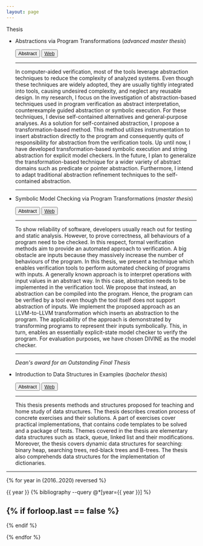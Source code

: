 ```yaml
---
layout: page
---
```


Thesis

- Abstractions via Program Transformations (_advanced master thesis_)
  <div id="amaster-materials">
    <button class="btn btn-link" type="button" data-toggle="collapse" data-target="#abstract-amaster" aria-expanded="false" aria-controls="abstract-amaster">
    Abstract
    </button>

    <button class="btn btn-link" type="button">
    <a href="https://is.muni.cz/auth/th/uqf69/?lang=en">Web</a>
    </button>

    <div class="collapse" id="abstract-amaster">
      <hr>
      In computer-aided verification, most of the tools leverage abstraction techniques to reduce the complexity of analyzed systems. Even though these techniques are widely adopted, they are usually tightly integrated into tools, causing undesired complexity, and neglect any reusable design. In my research, I focus on the investigation of abstraction-based techniques used in program verification as abstract interpretation, counterexample guided abstraction or symbolic execution. For these techniques, I devise self-contained alternatives and general-purpose analyses. As a solution for self-contained abstraction, I propose a transformation-based method. This method utilizes instrumentation to insert abstraction directly to the program and consequently quits of responsibility for abstraction from the verification tools. Up until now, I have developed transformation-based symbolic execution and string abstraction for explicit model checkers. In the future, I plan to generalize the transformation-based technique for a wider variety of abstract domains such as predicate or pointer abstraction. Furthermore, I intend to adapt traditional abstraction refinement techniques to the self-contained abstraction.
      <hr>
    </div>
  </div>

- Symbolic Model Checking via Program Transformations (_master thesis_)
  <div id="master-materials">
    <button class="btn btn-link" type="button" data-toggle="collapse" data-target="#abstract-master" aria-expanded="false" aria-controls="abstract-master">
    Abstract
    </button>

    <button class="btn btn-link" type="button">
    <a href="https://is.muni.cz/auth/th/owq0x/?lang=en">Web</a>
    </button>

    <div class="collapse" id="abstract-master">
      <hr>
      To show reliability of software, developers usually reach out for testing and static analysis. However, to prove correctness, all behaviours of a program need to be checked. In this respect, formal verification methods aim to provide an automated approach to verification. A big obstacle are inputs because they massively increase the number of behaviours of the program. In this thesis, we present a technique which enables verification tools to perform automated checking of programs with inputs. A generally known approach is to interpret operations with input values in an abstract way. In this case, abstraction needs to be implemented in the verification tool. We propose that instead, an abstraction can be compiled into the program. Hence, the program can be verified by a tool even though the tool itself does not support abstraction of inputs. We implement the proposed approach as an LLVM-to-LLVM transformation which inserts an abstraction to the program. The applicability of the approach is demonstrated by transforming programs to represent their inputs symbolically. This, in turn, enables an essentially explicit-state model checker to verify the program. For evaluation purposes, we have chosen DIVINE as the model checker.
      <hr>
    </div>
    <i class='fa fa-trophy'> Dean's award for an Outstanding Final Thesis</i>
  </div>


- Introduction to Data Structures in Examples (_bachelor thesis_)
  <div id="bachelor-materials">
    <button class="btn btn-link" type="button" data-toggle="collapse" data-target="#abstract-bachelor" aria-expanded="false" aria-controls="abstract-bachelor">
    Abstract
    </button>

    <button class="btn btn-link" type="button">
    <a href="https://is.muni.cz/auth/th/vlg4z/?lang=en">Web</a>
    </button>

    <div class="collapse" id="abstract-bachelor">
      <hr>
      This thesis presents methods and structures proposed for teaching and home study of data structures. The thesis describes creation process of concrete exercises and their solutions. A part of exercises cover practical implementations, that contains code templates to be solved and a package of tests. Themes covered in the thesis are elementary data structures such as stack, queue, linked list and their modifications. Moreover, the thesis covers dynamic data structures for searching: binary heap, searching trees, red-black trees and B-trees. The thesis also comprehends data structures for the implementation of dictionaries.
    </div>
  </div>

---


{% for year in (2016..2020) reversed %}

{{ year }}
{% bibliography --query @*[year={{ year }}] %}

{% if forloop.last == false %}
  ---
{% endif %}

{% endfor %}
